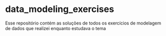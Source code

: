 # data_modeling_exercises
Esse repositório contém as soluções de todos os exercícios de modelagem de dados que realizei enquanto estudava o tema
